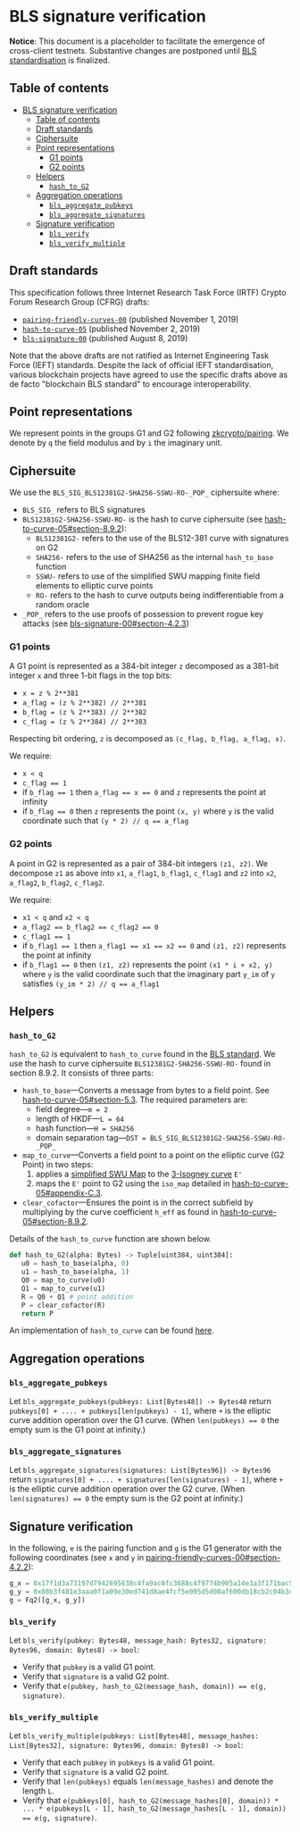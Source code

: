 # BLS signature verification

**Notice**: This document is a placeholder to facilitate the emergence of cross-client testnets. Substantive changes are postponed until [BLS standardisation](https://github.com/pairingwg/bls_standard) is finalized.

## Table of contents
<!-- TOC -->

- [BLS signature verification](#bls-signature-verification)
    - [Table of contents](#table-of-contents)
    - [Draft standards](#draft-standards)
    - [Ciphersuite](#ciphersuite)
    - [Point representations](#point-representations)
        - [G1 points](#g1-points)
        - [G2 points](#g2-points)
    - [Helpers](#helpers)
        - [`hash_to_G2`](#hash_to_g2)
    - [Aggregation operations](#aggregation-operations)
        - [`bls_aggregate_pubkeys`](#bls_aggregate_pubkeys)
        - [`bls_aggregate_signatures`](#bls_aggregate_signatures)
    - [Signature verification](#signature-verification)
        - [`bls_verify`](#bls_verify)
        - [`bls_verify_multiple`](#bls_verify_multiple)

<!-- /TOC -->

## Draft standards

This specification follows three Internet Research Task Force (IRTF) Crypto Forum Research Group (CFRG) drafts:

* [`pairing-friendly-curves-00`](https://tools.ietf.org/html/draft-irtf-cfrg-pairing-friendly-curves-00) (published November 1, 2019)
* [`hash-to-curve-05`](https://tools.ietf.org/html/draft-irtf-cfrg-hash-to-curve-05) (published November 2, 2019)
* [`bls-signature-00`](https://tools.ietf.org/html/draft-irtf-cfrg-bls-signature-00) (published August 8, 2019)

Note that the above drafts are not ratified as Internet Engineering Task Force (IEFT) standards. Despite the lack of official IEFT standardisation, various blockchain projects have agreed to use the specific drafts above as de facto "blockchain BLS standard" to encourage interoperability.

## Point representations

We represent points in the groups G1 and G2 following [zkcrypto/pairing](https://github.com/zkcrypto/pairing/tree/master/src/bls12_381). We denote by `q` the field modulus and by `i` the imaginary unit.

## Ciphersuite

We use the `BLS_SIG_BLS12381G2-SHA256-SSWU-RO-_POP_` ciphersuite where:

* `BLS_SIG_` refers to BLS signatures
* `BLS12381G2-SHA256-SSWU-RO-` is the hash to curve ciphersuite (see [hash-to-curve-05#section-8.9.2](https://tools.ietf.org/html/draft-irtf-cfrg-hash-to-curve-05#section-8.9.2)):
    * `BLS12381G2-` refers to the use of the BLS12-381 curve with signatures on G2
    * `SHA256-` refers to the use of SHA256 as the internal `hash_to_base` function
    * `SSWU-` refers to use of the simplified SWU mapping finite field elements to elliptic curve points
    * `RO-` refers to the hash to curve outputs being indifferentiable from a random oracle
* `_POP_` refers to the use proofs of possession to prevent rogue key attacks (see [bls-signature-00#section-4.2.3](https://tools.ietf.org/html/draft-irtf-cfrg-bls-signature-00#section-4.2.3))

### G1 points

A G1 point is represented as a 384-bit integer `z` decomposed as a 381-bit integer `x` and three 1-bit flags in the top bits:

* `x = z % 2**381`
* `a_flag = (z % 2**382) // 2**381`
* `b_flag = (z % 2**383) // 2**382`
* `c_flag = (z % 2**384) // 2**383`

Respecting bit ordering, `z` is decomposed as `(c_flag, b_flag, a_flag, x)`.

We require:

* `x < q`
* `c_flag == 1`
* if `b_flag == 1` then `a_flag == x == 0` and `z` represents the point at infinity
* if `b_flag == 0` then `z` represents the point `(x, y)` where `y` is the valid coordinate such that `(y * 2) // q == a_flag`

### G2 points

A point in G2 is represented as a pair of 384-bit integers `(z1, z2)`. We decompose `z1` as above into `x1`, `a_flag1`, `b_flag1`, `c_flag1` and `z2` into `x2`, `a_flag2`, `b_flag2`, `c_flag2`.

We require:

* `x1 < q` and `x2 < q`
* `a_flag2 == b_flag2 == c_flag2 == 0`
* `c_flag1 == 1`
* if `b_flag1 == 1` then `a_flag1 == x1 == x2 == 0` and `(z1, z2)` represents the point at infinity
* if `b_flag1 == 0` then `(z1, z2)` represents the point `(x1 * i + x2, y)` where `y` is the valid coordinate such that the imaginary part `y_im` of `y` satisfies `(y_im * 2) // q == a_flag1`

## Helpers

### `hash_to_G2`

`hash_to_G2` is equivalent to `hash_to_curve` found in the [BLS standard](https://tools.ietf.org/html/draft-irtf-cfrg-hash-to-curve-05#section-3). We use the hash to curve ciphersuite `BLS12381G2-SHA256-SSWU-RO-` found in section 8.9.2. It consists of three parts:

* `hash_to_base`—Converts a message from bytes to a field point. See [hash-to-curve-05#section-5.3](https://tools.ietf.org/html/draft-irtf-cfrg-hash-to-curve-05#section-5.3). The required parameters are:
  * field degree—`m = 2`
  * length of HKDF—`L = 64`
  * hash function—`H = SHA256`
  * domain separation tag—`DST = BLS_SIG_BLS12381G2-SHA256-SSWU-RO-_POP_`
* `map_to_curve`—Converts a field point to a point on the elliptic curve (G2 Point) in two steps:
  1) applies a [simplified SWU Map](https://tools.ietf.org/html/draft-irtf-cfrg-hash-to-curve-05#section-6.6.3) to the [3-Isogney curve](https://tools.ietf.org/html/draft-irtf-cfrg-hash-to-curve-05#section-8.9.2) `E'`
  2) maps the `E'` point to G2 using the `iso_map` detailed in [hash-to-curve-05#appendix-C.3](https://tools.ietf.org/html/draft-irtf-cfrg-hash-to-curve-05#appendix-C.3).
* `clear_cofactor`—Ensures the point is in the correct subfield by multiplying by the curve coefficient `h_eff` as found in [hash-to-curve-05#section-8.9.2](https://tools.ietf.org/html/draft-irtf-cfrg-hash-to-curve-05#section-8.9.2).

Details of the `hash_to_curve` function are shown below.

```python
def hash_to_G2(alpha: Bytes) -> Tuple[uint384, uint384]:
   u0 = hash_to_base(alpha, 0)
   u1 = hash_to_base(alpha, 1)
   Q0 = map_to_curve(u0)
   Q1 = map_to_curve(u1)
   R = Q0 + Q1 # point addition
   P = clear_cofactor(R)
   return P
 ```

An implementation of `hash_to_curve` can be found [here](https://github.com/kwantam/bls_sigs_ref/blob/93b58f3e9f9ef55085f9ad78c708fa5ad9b894df/python-impl/opt_swu_g2.py#L131).

## Aggregation operations

### `bls_aggregate_pubkeys`

Let `bls_aggregate_pubkeys(pubkeys: List[Bytes48]) -> Bytes48` return `pubkeys[0] + .... + pubkeys[len(pubkeys) - 1]`, where `+` is the elliptic curve addition operation over the G1 curve. (When `len(pubkeys) == 0` the empty sum is the G1 point at infinity.)

### `bls_aggregate_signatures`

Let `bls_aggregate_signatures(signatures: List[Bytes96]) -> Bytes96` return `signatures[0] + .... + signatures[len(signatures) - 1]`, where `+` is the elliptic curve addition operation over the G2 curve. (When `len(signatures) == 0` the empty sum is the G2 point at infinity.)

## Signature verification

In the following, `e` is the pairing function and `g` is the G1 generator with the following coordinates (see `x` and `y` in [pairing-friendly-curves-00#section-4.2.2](https://tools.ietf.org/html/draft-irtf-cfrg-pairing-friendly-curves-00#section-4.2.2)):

```python
g_x = 0x17f1d3a73197d7942695638c4fa9ac0fc3688c4f9774b905a14e3a3f171bac586c55e83ff97a1aeffb3af00adb22c6bb
g_y = 0x08b3f481e3aaa0f1a09e30ed741d8ae4fcf5e095d5d00af600db18cb2c04b3edd03cc744a2888ae40caa232946c5e7e1
g = Fq2([g_x, g_y])
```

### `bls_verify`

Let `bls_verify(pubkey: Bytes48, message_hash: Bytes32, signature: Bytes96, domain: Bytes8) -> bool`:

* Verify that `pubkey` is a valid G1 point.
* Verify that `signature` is a valid G2 point.
* Verify that `e(pubkey, hash_to_G2(message_hash, domain)) == e(g, signature)`.

### `bls_verify_multiple`

Let `bls_verify_multiple(pubkeys: List[Bytes48], message_hashes: List[Bytes32], signature: Bytes96, domain: Bytes8) -> bool`:

* Verify that each `pubkey` in `pubkeys` is a valid G1 point.
* Verify that `signature` is a valid G2 point.
* Verify that `len(pubkeys)` equals `len(message_hashes)` and denote the length `L`.
* Verify that `e(pubkeys[0], hash_to_G2(message_hashes[0], domain)) * ... * e(pubkeys[L - 1], hash_to_G2(message_hashes[L - 1], domain)) == e(g, signature)`.
